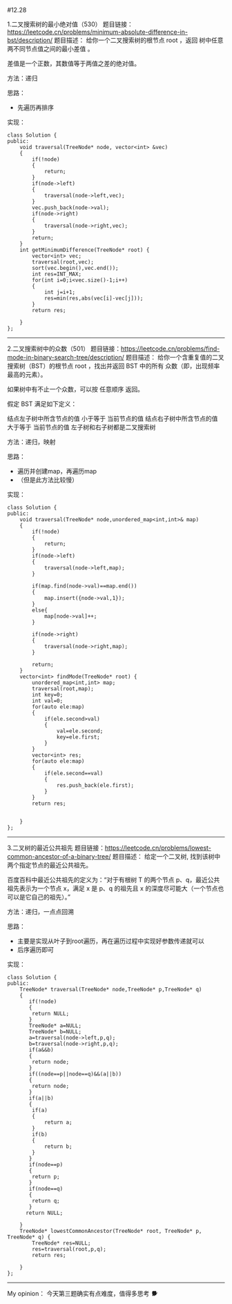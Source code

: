 #12.28

1.二叉搜索树的最小绝对值（530）
题目链接：https://leetcode.cn/problems/minimum-absolute-difference-in-bst/description/
题目描述：
给你一个二叉搜索树的根节点 root ，返回 树中任意两不同节点值之间的最小差值 。

差值是一个正数，其数值等于两值之差的绝对值。

方法：递归

思路：
- 先遍历再排序

实现：
```
class Solution {
public:
    void traversal(TreeNode* node, vector<int> &vec)
    {
        if(!node)
        {
            return;
        }
        if(node->left)
        {
            traversal(node->left,vec);
        }
        vec.push_back(node->val);
        if(node->right)
        {
            traversal(node->right,vec);
        }
        return;
    }
    int getMinimumDifference(TreeNode* root) {
        vector<int> vec;
        traversal(root,vec);
        sort(vec.begin(),vec.end());
        int res=INT_MAX;
        for(int i=0;i<vec.size()-1;i++)
        {
            int j=i+1;
            res=min(res,abs(vec[i]-vec[j]));
        }
        return res;
        
    }
};
```

***
2.二叉搜索树中的众数（501）
题目链接：https://leetcode.cn/problems/find-mode-in-binary-search-tree/description/
题目描述：
给你一个含重复值的二叉搜索树（BST）的根节点 root ，找出并返回 BST 中的所有 众数（即，出现频率最高的元素）。

如果树中有不止一个众数，可以按 任意顺序 返回。

假定 BST 满足如下定义：

结点左子树中所含节点的值 小于等于 当前节点的值
结点右子树中所含节点的值 大于等于 当前节点的值
左子树和右子树都是二叉搜索树

方法：递归，映射

思路：
- 遍历并创建map，再遍历map
- （但是此方法比较慢）

实现：
```
class Solution {
public:
    void traversal(TreeNode* node,unordered_map<int,int>& map)
    {
        if(!node)
        {
            return;
        }
        if(node->left)
        {
            traversal(node->left,map);
        }
        
        if(map.find(node->val)==map.end())
        {
            map.insert({node->val,1});
        }
        else{
            map[node->val]++;
        }

        if(node->right)
        {
            traversal(node->right,map);
        }

        return;
    }
    vector<int> findMode(TreeNode* root) {
        unordered_map<int,int> map;
        traversal(root,map);
        int key=0;
        int val=0;
        for(auto ele:map)
        {
            if(ele.second>val)
            {
                val=ele.second;
                key=ele.first;
            }
        }
        vector<int> res;
        for(auto ele:map)
        {
            if(ele.second==val)
            {
                res.push_back(ele.first);
            }
        }
        return res;

        
    }
};
```

***
3.二叉树的最近公共祖先
题目链接：https://leetcode.cn/problems/lowest-common-ancestor-of-a-binary-tree/
题目描述：
给定一个二叉树, 找到该树中两个指定节点的最近公共祖先。

百度百科中最近公共祖先的定义为：“对于有根树 T 的两个节点 p、q，最近公共祖先表示为一个节点 x，满足 x 是 p、q 的祖先且 x 的深度尽可能大（一个节点也可以是它自己的祖先）。”

方法：递归，一点点回溯

思路：
- 主要是实现从叶子到root遍历，再在遍历过程中实现好参数传递就可以
- 后序遍历即可

实现：
```
class Solution {
public:
    TreeNode* traversal(TreeNode* node,TreeNode* p,TreeNode* q)
    {
       if(!node)
       {
        return NULL;
       }
       TreeNode* a=NULL;
       TreeNode* b=NULL;
       a=traversal(node->left,p,q);
       b=traversal(node->right,p,q);
       if(a&&b)
       {
        return node;
       }
       if((node==p||node==q)&&(a||b))
       {
        return node;
       }
       if(a||b)
       {
        if(a)
        {
            return a;
        }
        if(b)
        {
            return b;
        }
       }
       if(node==p)
       {
        return p;
       }
       if(node==q)
       {
        return q;
       }
      return NULL;

    }
    TreeNode* lowestCommonAncestor(TreeNode* root, TreeNode* p, TreeNode* q) {
        TreeNode* res=NULL;
        res=traversal(root,p,q);
        return res;
        
    }
};
```

***
My opinion：
今天第三题确实有点难度，值得多思考
***🐕***
